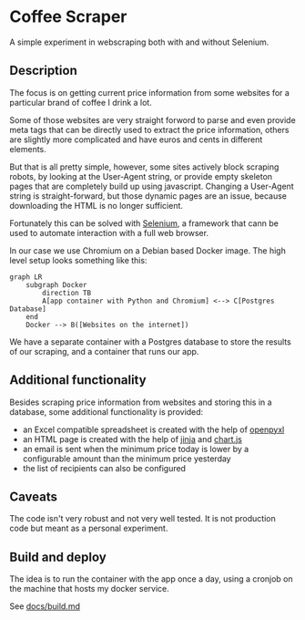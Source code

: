 # Coffee Scraper

A simple experiment in webscraping both with and without Selenium.

## Description

The focus is on getting current price information from some websites for a particular
brand of coffee I drink a lot.

Some of those websites are very straight forword to parse and even provide meta tags
that can be directly used to extract the price information, others are slightly more
complicated and have euros and cents in different elements.

But that is all pretty simple, however, some sites actively block scraping robots,
by looking at the User-Agent string, or provide empty skeleton pages that are completely
build up using javascript. Changing a User-Agent string is straight-forward,
but those dynamic pages are an issue, because downloading the HTML is no
longer sufficient.

Fortunately this can be solved with [Selenium](https://www.selenium.dev/), a framework
that cann be used to automate interaction with a full web browser.

In our case we use Chromium on a Debian based Docker image. The high level setup looks
something like this:

```mermaid
graph LR
    subgraph Docker
        direction TB
        A[app container with Python and Chromium] <--> C[Postgres Database]
    end
    Docker --> B([Websites on the internet])
```
We have a separate container with a Postgres database to store the results of our scraping,
and a container that runs our app.

## Additional functionality

Besides scraping price information from websites and storing this in a database,
some additional functionality is provided:

- an Excel compatible spreadsheet is created with the help of [openpyxl](https://openpyxl.readthedocs.io)
- an HTML page is created with the help of [jinja](https://jinja.palletsprojects.com) and [chart.js](https://www.chartjs.org/)
- an email is sent when the minimum price today is lower by a configurable amount than the minimum price yesterday
- the list of recipients can also be configured

## Caveats

The code isn't very robust and not very well tested. It is not production code but meant as a personal experiment. 

## Build and deploy

The idea is to run the container with the app once a day, using a cronjob on the machine that hosts my docker service.

See [docs/build.md](docs/build.md)
